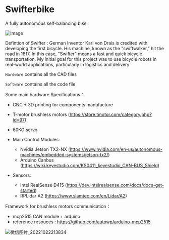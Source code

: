 # Swifterbike
A fully autonomous self-balancing bike 


![image](https://user-images.githubusercontent.com/97100920/196859645-f2c14f5a-aec7-4d89-97b3-0bc14e391040.png)


Defintion of Swifter : German Inventor Karl von Drais is credited with developing the first bicycle. 
His machine, known as the "swiftwalker," hit the road in 1817. In this case, "Swifter" means a fast and quick bicycle transportation.
My initial goal for this project was to use bicycle robots in real-world applications, particularly in logistics and delivery



`Hardware` contains all the CAD files

`Software` contains all the code file



Some main hardware Specifications：
+ CNC + 3D printing for components manufacture

+ T-motor brushless motors (https://store.tmotor.com/category.php?id=97)
+ 60KG servo 

+ Main Control Modules: 
    + Nvidia Jetson TX2-NX (https://www.nvidia.com/en-us/autonomous-machines/embedded-systems/jetson-tx2/) 
    + Arduino Canbus (https://wiki.keyestudio.com/KS0411_keyestudio_CAN-BUS_Shield)


+ Sensors: 
    + Intel RealSense D415 (https://dev.intelrealsense.com/docs/docs-get-started)
    + RPLidar A2 (https://www.slamtec.com/en/Lidar/A2)


Framework for brushless motors communication：
+ mcp2515 CAN module + arduino
+ reference resouces : https://github.com/autowp/arduino-mcp2515

![微信图片_20221022213834](https://user-images.githubusercontent.com/97100920/197369042-e8cc57fd-9f8f-445f-ae66-c9d658a728e4.jpg)





